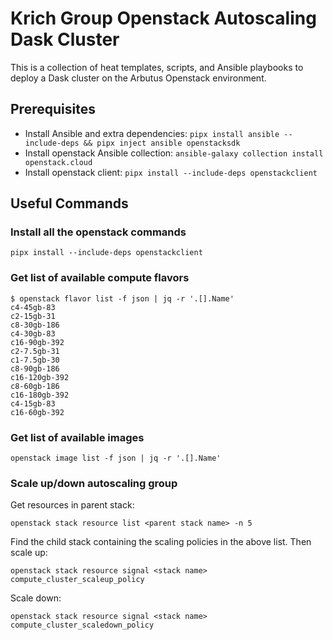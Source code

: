 # Krich Group Openstack Autoscaling Dask Cluster

This is a collection of heat templates, scripts, and Ansible playbooks to deploy a Dask cluster on the Arbutus Openstack environment.

## Prerequisites


- Install Ansible and extra dependencies: `pipx install ansible --include-deps && pipx inject ansible openstacksdk`
- Install openstack Ansible collection: `ansible-galaxy collection install openstack.cloud`
- Install openstack client: `pipx install --include-deps openstackclient`

## Useful Commands

### Install all the openstack commands

```
pipx install --include-deps openstackclient
```

### Get list of available compute flavors

```
$ openstack flavor list -f json | jq -r '.[].Name'
c4-45gb-83
c2-15gb-31
c8-30gb-186
c4-30gb-83
c16-90gb-392
c2-7.5gb-31
c1-7.5gb-30
c8-90gb-186
c16-120gb-392
c8-60gb-186
c16-180gb-392
c4-15gb-83
c16-60gb-392
```

### Get list of available images

```
openstack image list -f json | jq -r '.[].Name'
```

### Scale up/down autoscaling group

Get resources in parent stack:

```
openstack stack resource list <parent stack name> -n 5
```

Find the child stack containing the scaling policies in the above list. Then scale up:

```
openstack stack resource signal <stack name> compute_cluster_scaleup_policy
```

Scale down:

```
openstack stack resource signal <stack name> compute_cluster_scaledown_policy
```
